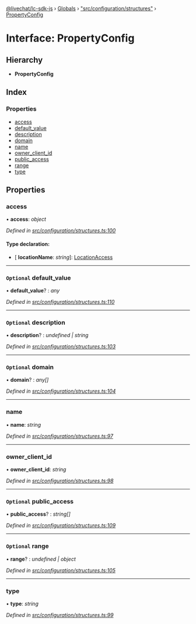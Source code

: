 [@livechat/lc-sdk-js](../README.md) › [Globals](../globals.md) › ["src/configuration/structures"](../modules/_src_configuration_structures_.md) › [PropertyConfig](_src_configuration_structures_.propertyconfig.md)

# Interface: PropertyConfig

## Hierarchy

* **PropertyConfig**

## Index

### Properties

* [access](_src_configuration_structures_.propertyconfig.md#access)
* [default_value](_src_configuration_structures_.propertyconfig.md#optional-default_value)
* [description](_src_configuration_structures_.propertyconfig.md#optional-description)
* [domain](_src_configuration_structures_.propertyconfig.md#optional-domain)
* [name](_src_configuration_structures_.propertyconfig.md#name)
* [owner_client_id](_src_configuration_structures_.propertyconfig.md#owner_client_id)
* [public_access](_src_configuration_structures_.propertyconfig.md#optional-public_access)
* [range](_src_configuration_structures_.propertyconfig.md#optional-range)
* [type](_src_configuration_structures_.propertyconfig.md#type)

## Properties

###  access

• **access**: *object*

*Defined in [src/configuration/structures.ts:100](https://github.com/livechat/lc-sdk-js/blob/3cb601c/src/configuration/structures.ts#L100)*

#### Type declaration:

* \[ **locationName**: *string*\]: [LocationAccess](_src_configuration_structures_.locationaccess.md)

___

### `Optional` default_value

• **default_value**? : *any*

*Defined in [src/configuration/structures.ts:110](https://github.com/livechat/lc-sdk-js/blob/3cb601c/src/configuration/structures.ts#L110)*

___

### `Optional` description

• **description**? : *undefined | string*

*Defined in [src/configuration/structures.ts:103](https://github.com/livechat/lc-sdk-js/blob/3cb601c/src/configuration/structures.ts#L103)*

___

### `Optional` domain

• **domain**? : *any[]*

*Defined in [src/configuration/structures.ts:104](https://github.com/livechat/lc-sdk-js/blob/3cb601c/src/configuration/structures.ts#L104)*

___

###  name

• **name**: *string*

*Defined in [src/configuration/structures.ts:97](https://github.com/livechat/lc-sdk-js/blob/3cb601c/src/configuration/structures.ts#L97)*

___

###  owner_client_id

• **owner_client_id**: *string*

*Defined in [src/configuration/structures.ts:98](https://github.com/livechat/lc-sdk-js/blob/3cb601c/src/configuration/structures.ts#L98)*

___

### `Optional` public_access

• **public_access**? : *string[]*

*Defined in [src/configuration/structures.ts:109](https://github.com/livechat/lc-sdk-js/blob/3cb601c/src/configuration/structures.ts#L109)*

___

### `Optional` range

• **range**? : *undefined | object*

*Defined in [src/configuration/structures.ts:105](https://github.com/livechat/lc-sdk-js/blob/3cb601c/src/configuration/structures.ts#L105)*

___

###  type

• **type**: *string*

*Defined in [src/configuration/structures.ts:99](https://github.com/livechat/lc-sdk-js/blob/3cb601c/src/configuration/structures.ts#L99)*
